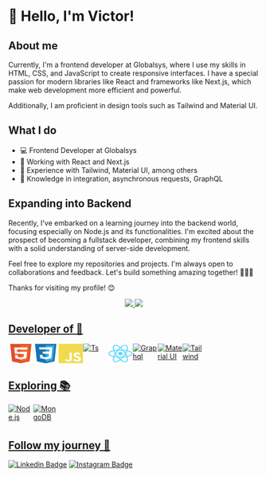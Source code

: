 # 👋 Hello, I'm Victor!

## About me
Currently, I'm a frontend developer at Globalsys, where I use my skills in HTML, CSS, and JavaScript to create responsive interfaces. I have a special passion for modern libraries like React and frameworks like Next.js, which make web development more efficient and powerful.

Additionally, I am proficient in design tools such as Tailwind and Material UI.

## What I do
- 💻 Frontend Developer at Globalsys
- 🚀 Working with React and Next.js
- 🎨 Experience with Tailwind, Material UI, among others
- 🔗 Knowledge in integration, asynchronous requests, GraphQL

## Expanding into Backend
Recently, I've embarked on a learning journey into the backend world, focusing especially on Node.js and its functionalities. I'm excited about the prospect of becoming a fullstack developer, combining my frontend skills with a solid understanding of server-side development.

Feel free to explore my repositories and projects. I'm always open to collaborations and feedback. Let's build something amazing together! 👨‍💻✨

Thanks for visiting my profile! 😊

<div align="center" width="100%">
    <a href="https://github.com/victorcabral182">
    <img height="180em" src="https://github-readme-stats.vercel.app/api?username=victorcabral182&show_icons=true&theme=tokyonight&include_all_commits=true&count_private=true"/> 
    <img height="180em" src="https://github-readme-stats.vercel.app/api/top-langs/?username=victorcabral182&layout=donut&langs_count=7&theme=tokyonight"/>
</div>


## Developer of 🚀
<div style="display: flex" align="left"><br>
    <img align="center" alt="HTML" height="40" width="50" src="https://raw.githubusercontent.com/devicons/devicon/master/icons/html5/html5-original.svg">
    <img align="center" alt="CSS" height="40" width="50" src="https://raw.githubusercontent.com/devicons/devicon/master/icons/css3/css3-original.svg">
    <img align="center" alt="Js" height="40" width="50" src="https://raw.githubusercontent.com/devicons/devicon/master/icons/javascript/javascript-plain.svg">
    <img align="center" alt="Ts" height="40" width="50" src="https://cdn.jsdelivr.net/gh/devicons/devicon/icons/typescript/typescript-original.svg" />
    <img align="center" alt="React" height="40" width="50" src="https://raw.githubusercontent.com/devicons/devicon/master/icons/react/react-original.svg">
    <img align="center" alt="Graphql" height="40" width="50" src="https://cdn.jsdelivr.net/gh/devicons/devicon/icons/graphql/graphql-plain.svg" />
    <img align="center" alt="Material UI" height="40" width="50" src="https://cdn.jsdelivr.net/gh/devicons/devicon/icons/materialui/materialui-original.svg" />
    <img align="center" alt="Tailwind" height="40" width="50" src="https://cdn.jsdelivr.net/gh/devicons/devicon/icons/tailwindcss/tailwindcss-plain.svg" />
</div>
   
## Exploring 📚
<div style="display: flex" align="left"><br> 
    <img align="center" alt="Node.js" height="40" width="50" src="https://cdn.jsdelivr.net/gh/devicons/devicon/icons/nodejs/nodejs-original.svg" />
    <img align="center" alt="MongoDB" height="40" width="50" src="https://cdn.jsdelivr.net/gh/devicons/devicon/icons/mongodb/mongodb-plain-wordmark.svg" />
</div>


## Follow my journey 🌱

[![Linkedin Badge](https://img.shields.io/badge/-LinkedIn-blue?style=flat-square&logo=Linkedin&logoColor=white&link=https://www.linkedin.com/in/victor-pereira-cabral-62859926b/)](https://www.linkedin.com/in/victor-pereira-cabral-62859926b/)
[![Instagram Badge](https://img.shields.io/badge/-Instagram-C13584?style=flat-square&labelColor=C13584&logo=instagram&logoColor=white&link=https://www.instagram.com/victorcabral182/)](https://www.instagram.com/victorcabral182/)
